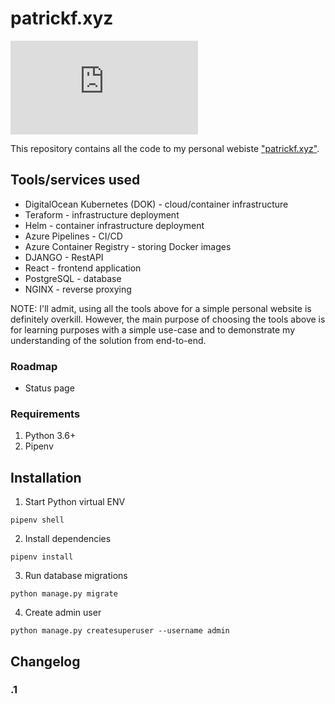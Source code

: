 # patrickf.xyz
[![Build Status](https://dev.azure.com/freemanpd36/freemanpd36/_apis/build/status/freemanpd.patrickf.xyz?branchName=master)](https://dev.azure.com/freemanpd36/freemanpd36/_build/latest?definitionId=1&branchName=master)

This repository contains all the code to my personal webiste ["patrickf.xyz"](https://patrickf.xyz).

## Tools/services used
* DigitalOcean Kubernetes (DOK) - cloud/container infrastructure
* Teraform - infrastructure deployment
* Helm - container infrastructure deployment
* Azure Pipelines - CI/CD
* Azure Container Registry - storing Docker images
* DJANGO - RestAPI
* React - frontend application
* PostgreSQL - database
* NGINX - reverse proxying

NOTE: I'll admit, using all the tools above for a simple personal website is definitely overkill. However, the main purpose of choosing the tools above is for learning purposes with a simple use-case and to demonstrate my understanding of the solution from end-to-end.

### Roadmap
* Status page

### Requirements
1. Python 3.6+
1. Pipenv 

## Installation
1. Start Python virtual ENV
```
pipenv shell
```
2. Install dependencies
```
pipenv install
```
3. Run database migrations
```
python manage.py migrate
```
4. Create admin user
```
python manage.py createsuperuser --username admin
```

## Changelog

### .1

